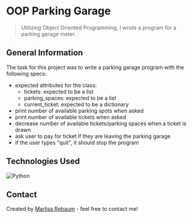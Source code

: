 # OOP Parking Garage
> Utilizing Object Oriented Programming, I wrote a program for a parking garage meter.

## General Information
The task for this project was to write a parking garage program with the following
specs:

-  expected attributes for the class:
    - tickets: expected to be a list
    - parking_spaces: expected to be a list
    - current_ticket: expected to be a dictionary
- print number of available parking spots when asked
- print number of available tickets when asked
- decrease number of available tickets/parking spaces when a ticket is drawn
- ask user to pay for ticket if they are leaving the parking garage
- if the user types "quit", it should stop the program

## Technologies Used
![Python](https://img.shields.io/badge/python-3670A0?style=for-the-badge&logo=python&logoColor=ffdd54)

## Contact
Created by [Marlisa Rebaum](https://www.linkedin.com/in/marlisarebaum/) - feel free to contact me!
